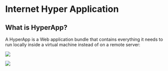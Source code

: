 # Internet Hyper Application

## What is HyperApp?

A HyperApp is a Web application bundle that contains everything it needs to run locally inside a virtual machine instead of on a remote server:

![](http://www.tentity.com/BaseArch.png)

![](http://www.tentity.com/BaseFlow.png)
